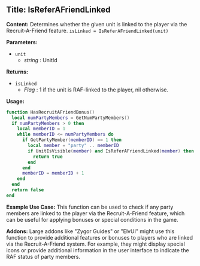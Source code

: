 ## Title: IsReferAFriendLinked

**Content:**
Determines whether the given unit is linked to the player via the Recruit-A-Friend feature.
`isLinked = IsReferAFriendLinked(unit)`

**Parameters:**
- `unit`
  - *string* : UnitId

**Returns:**
- `isLinked`
  - *Flag* : 1 if the unit is RAF-linked to the player, nil otherwise.

**Usage:**
```lua
function HasRecruitAFriendBonus()
  local numPartyMembers = GetNumPartyMembers()
  if numPartyMembers > 0 then
    local memberID = 1
    while memberID <= numPartyMembers do
      if GetPartyMember(memberID) == 1 then
        local member = "party" .. memberID
        if UnitIsVisible(member) and IsReferAFriendLinked(member) then
          return true
        end
      end
      memberID = memberID + 1
    end
  end
  return false
end
```

**Example Use Case:**
This function can be used to check if any party members are linked to the player via the Recruit-A-Friend feature, which can be useful for applying bonuses or special conditions in the game.

**Addons:**
Large addons like "Zygor Guides" or "ElvUI" might use this function to provide additional features or bonuses to players who are linked via the Recruit-A-Friend system. For example, they might display special icons or provide additional information in the user interface to indicate the RAF status of party members.
